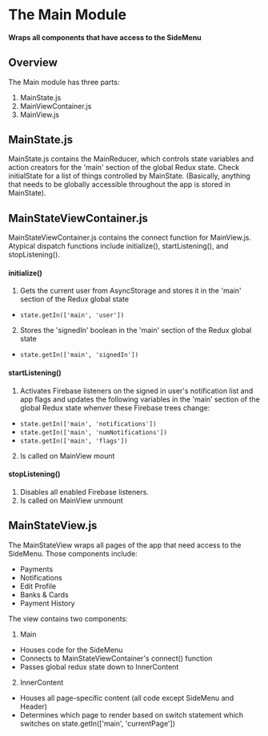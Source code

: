 # The Main Module
#### Wraps all components that have access to the SideMenu

## Overview
The Main module has three parts:

1. MainState.js
2. MainViewContainer.js
3. MainView.js

## MainState.js
MainState.js contains the MainReducer, which controls state variables and action
creators for the 'main' section of the global Redux state. Check initialState for
a list of things controlled by MainState. (Basically, anything that needs to be
globally accessible throughout the app is stored in MainState).

## MainStateViewContainer.js
MainStateViewContainer.js contains the connect function for MainView.js. Atypical
dispatch functions include initialize(), startListening(), and stopListening().

#### initialize()

1. Gets the current user from AsyncStorage and stores it in the 'main' section of
the Redux global state
  * `state.getIn(['main', 'user'])`

2. Stores the 'signedIn' boolean in the 'main' section of the Redux global state
  * `state.getIn(['main', 'signedIn'])`


#### startListening()
1. Activates Firebase listeners on the signed in user's notification list and app flags
and updates the following variables in the 'main' section of the global Redux state
whenver these Firebase trees change:
  * `state.getIn(['main', 'notifications'])`
  * `state.getIn(['main', 'numNotifications'])`
  * `state.getIn(['main', 'flags'])`

2. Is called on MainView mount

#### stopListening()
1. Disables all enabled Firebase listeners.
2. Is called on MainView unmount


## MainStateView.js
The MainStateView wraps all pages of the app that need access to the SideMenu.
Those components include:
* Payments
* Notifications
* Edit Profile
* Banks & Cards
* Payment History

The view contains two components:
1. Main
  * Houses code for the SideMenu
  * Connects to MainStateViewContainer's connect() function
  * Passes global redux state down to InnerContent

2. InnerContent
  * Houses all page-specific content (all code except SideMenu and Header)
  * Determines which page to render based on switch statement which switches on
  state.getIn(['main', 'currentPage'])
